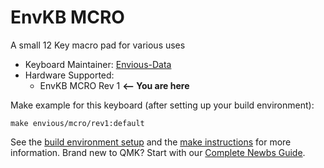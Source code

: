 # EnvKB MCRO


A small 12 Key macro pad for various uses

* Keyboard Maintainer: [Envious-Data](https://github.com/envious-data)
* Hardware Supported: 
  * EnvKB MCRO Rev 1 **<-- You are here**



Make example for this keyboard (after setting up your build environment):

```
make envious/mcro/rev1:default
```


See the [build environment setup](https://docs.qmk.fm/#/getting_started_build_tools) and the [make instructions](https://docs.qmk.fm/#/getting_started_make_guide) for more information. Brand new to QMK? Start with our [Complete Newbs Guide](https://docs.qmk.fm/#/newbs).
